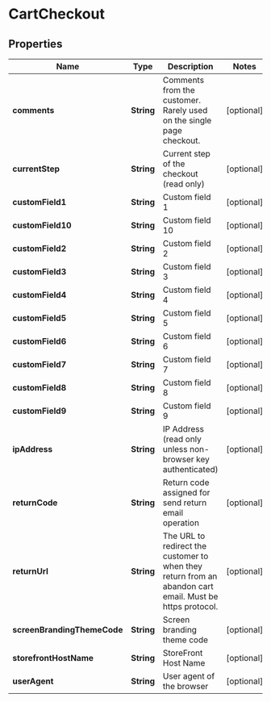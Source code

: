 
# CartCheckout

## Properties
Name | Type | Description | Notes
------------ | ------------- | ------------- | -------------
**comments** | **String** | Comments from the customer.  Rarely used on the single page checkout. |  [optional]
**currentStep** | **String** | Current step of the checkout (read only) |  [optional]
**customField1** | **String** | Custom field 1 |  [optional]
**customField10** | **String** | Custom field 10 |  [optional]
**customField2** | **String** | Custom field 2 |  [optional]
**customField3** | **String** | Custom field 3 |  [optional]
**customField4** | **String** | Custom field 4 |  [optional]
**customField5** | **String** | Custom field 5 |  [optional]
**customField6** | **String** | Custom field 6 |  [optional]
**customField7** | **String** | Custom field 7 |  [optional]
**customField8** | **String** | Custom field 8 |  [optional]
**customField9** | **String** | Custom field 9 |  [optional]
**ipAddress** | **String** | IP Address (read only unless non-browser key authenticated) |  [optional]
**returnCode** | **String** | Return code assigned for send return email operation |  [optional]
**returnUrl** | **String** | The URL to redirect the customer to when they return from an abandon cart email.  Must be https protocol. |  [optional]
**screenBrandingThemeCode** | **String** | Screen branding theme code |  [optional]
**storefrontHostName** | **String** | StoreFront Host Name |  [optional]
**userAgent** | **String** | User agent of the browser |  [optional]



